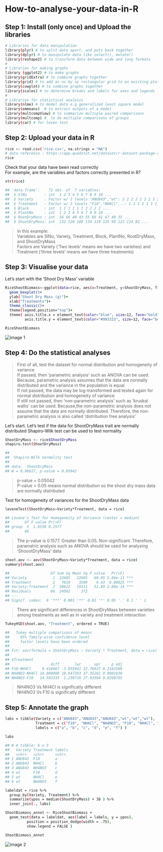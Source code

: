 # How-to-analyse-your-data-in-R

## Step 1: Install (only once) and Upload the libraries
```bash
# Libraries for data manipulation
library(plyr) # to split data apart, and puts back together
library(dplyr) # to manipulate data like select(), mutate()
library(reshape2) # to transform data between wide and long formats
#
# Libraries for making graphs
library (ggplot2) # to make graphs
library(gridExtra) # to combine graphs together
library(grid) # to add an nx by ny rectangular grid to an existing plot
library(cowplot) # to combine graphs together
library(scales) # to determine breaks and labels for axes and legends
#
# Libraries for statistical analysis
library(nlme) # to model data e.g generalized least square model
library(emmeans)  # to extract outputs of a model
library(multcompView) # to summarize multiple paired comparisons
library(multcomp) #  to do multiple comparisons of groups
library(car) # for leven test

```


## Step 2: Upload your data in R
```bash
rice <- read.csv('rice.csv', na.strings = "NA") 
# data reference : https://app.quadstat.net/dataset/r-dataset-package-daag-rice
rice
```

Check that your data have been read correctly <br>
For example, are the variables and factors correctly presented in R?
```bash
str(rice)
```

```bash
## 'data.frame':    72 obs. of  7 variables:
##  $ SlNo        : int  1 2 3 4 5 6 7 8 9 10 ...
##  $ Variety     : Factor w/ 2 levels "ANU843","wt": 2 2 2 2 2 2 2 2 2 2 ...
##  $ Treatment   : Factor w/ 3 levels "F10","NH4Cl",..: 1 1 1 1 1 1 1 1 1 1 ...
##  $ Block       : int  1 1 1 1 1 1 2 2 2 2 ...
##  $ PlantNo     : int  1 2 3 4 5 6 7 8 9 10 ...
##  $ RootDryMass : int  56 66 40 43 55 66 41 67 40 35 ...
##  $ ShootDryMass: int  132 120 108 134 119 125 98 122 114 82 ...
```

>In this example: <br>
>Variables are SlNo, Variety, Treatment, Block, PlantNo, RootDryMass, and ShootDryMass <br>
>Factors are Variety (‘Two levels’ means we have two varieties) and Treatment (‘three levels’ means we have three treatments) <br>

## Step 3: Visualise your data
Let’s start with the ‘Shoot Dry Mass’ variable
```bash
RiceShootBiomass<-ggplot(data=rice, aes(x=Treatment, y=ShootDryMass, fill=Variety)) +
  geom_boxplot()+
  ylab("Shoot Dry Mass (g)")+ 
  xlab("Treatments")+
  theme_classic()+ 
  theme(legend.position="top")+
  theme( axis.title.x = element_text(color="blue", size=12, face="bold"),
         axis.title.y = element_text(color="#993333", size=12, face="bold"))

RiceShootBiomass
```
![image 1](https://github.com/sakshiy08/How-to-analyse-your-data-in-R/blob/main/Figure%201A.png)

## Step 4: Do the statistical analyses
>First of all, test the dataset for normal distribution and homogeneity of variance <br>
>If passed, then ‘parametric analysis’ such as ANOVA can be used. Because, parametric analysis assumes that the data are normally distributed and the variance in the population is equal <br>
>If not passed, the data may be log-transformed and tested again for normal distribution and homogeneity of variance <br>
>If still not passed, then ‘non-parametric analysis’ such as ‘kruskal wallis’ can be used. Because,the non-parametric analysis does not assume that the data are normally distributed. Therefore, the non-parametric analysis is also called ‘distribution free analysis’ <br>

Let’s start. Let’s test if the data for ShootDryMass trait are normally distributed Shapiro-Wilk test can be used to test normality
```bash
ShootDryMass <- rice$ShootDryMass
shapiro.test(ShootDryMass)
```

```bash
## 
##  Shapiro-Wilk normality test
## 
## data:  ShootDryMass
## W = 0.96627, p-value = 0.05042
```

>p-value = 0.05042 <br>
>P-value > 0.05 means normal distribution so the shoot dry mass data are normally distributed <br>

Test for homogeneity of variances for the ShootDryMass data
```bash
leveneTest(ShootDryMass~Variety*Treatment, data = rice)
```

```bash
## Levene's Test for Homogeneity of Variance (center = median)
##       Df F value Pr(>F)
## group  5  1.6558 0.1577
##       66
```

>The p-value is 0.1577. Greater than 0.05. Non-significant.
>Therefore, paramatric analysis such as ANOVA should be used for analysing ‘ShoootDryMass’ data
```bash
shoot.aov <- aov(ShootDryMass~Variety*Treatment, data = rice)
summary(shoot.aov)
```
```bash
##                   Df Sum Sq Mean Sq F value   Pr(>F)    
## Variety            1  22685   22685   60.95 5.86e-11 ***
## Treatment          2   7019    3509    9.43  0.00025 ***
## Variety:Treatment  2  38622   19311   51.89 2.88e-14 ***
## Residuals         66  24562     372                     
## ---
## Signif. codes:  0 '***' 0.001 '**' 0.01 '*' 0.05 '.' 0.1 ' ' 1
```

>There are significant differences in ShootDryMass between varieties among treatments as well as in variety and treatment interaction
```bash
TukeyHSD(shoot.aov, "Treatment", ordered = TRUE)
```

```bash
##   Tukey multiple comparisons of means
##     95% family-wise confidence level
##     factor levels have been ordered
## 
## Fit: aov(formula = ShootDryMass ~ Variety * Treatment, data = rice)
## 
## $Treatment
##                   diff       lwr      upr     p adj
## F10-NH4Cl     9.416667 -3.935941 22.76927 0.2162588
## NH4NO3-NH4Cl 24.000000 10.647393 37.35261 0.0001630
## NH4NO3-F10   14.583333  1.230726 27.93594 0.0290795
```

>NH4NO3 Vs NH4Cl is significatly different <br>
>NH4NO3 Vs F10 is significatly different <br>

## Step 5: Annotate the graph

```bash
labs = tibble(Variety = c("ANU843","ANU843","ANU843","wt","wt","wt"),
              Treatment = c("F10", "NH4Cl", "NH4NO3", "F10", "NH4Cl", "NH4NO3"),
              labels = c("a", "b", "c", "d", "e", "f") )

labs
```

```bash
## # A tibble: 6 x 3
##   Variety Treatment labels
##   <chr>   <chr>     <chr> 
## 1 ANU843  F10       a     
## 2 ANU843  NH4Cl     b     
## 3 ANU843  NH4NO3    c     
## 4 wt      F10       d     
## 5 wt      NH4Cl     e     
## 6 wt      NH4NO3    f
```
```bash
labeldat = rice %>%
  group_by(Variety, Treatment) %>%
  summarize(ypos = median(ShootDryMass) + 38 ) %>%
  inner_join(., labs)

ShootBiomass_annot <- RiceShootBiomass +
  geom_text(data = labeldat, aes(label = labels, y = ypos), 
          position = position_dodge(width = .75), 
          show.legend = FALSE )

ShootBiomass_annot
```
![image 2]()
